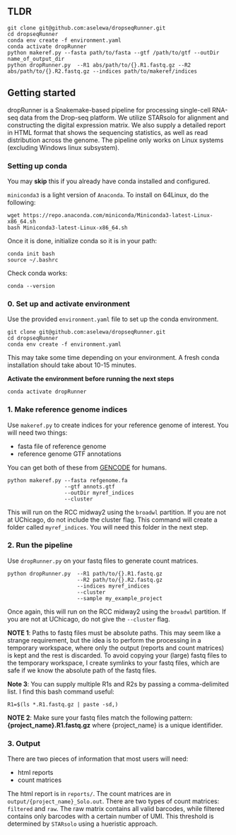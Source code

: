 ## TLDR

```
git clone git@github.com:aselewa/dropseqRunner.git
cd dropseqRunner
conda env create -f environment.yaml
conda activate dropRunner
python makeref.py --fasta path/to/fasta --gtf /path/to/gtf --outDir name_of_output_dir
python dropRunner.py  --R1 abs/path/to/{}.R1.fastq.gz --R2 abs/path/to/{}.R2.fastq.gz --indices path/to/makeref/indices
```

## Getting started

dropRunner is a Snakemake-based pipeline for processing single-cell RNA-seq data from the Drop-seq platform. We utilize STARsolo for alignment and constructing the digital expression matrix. We also supply a detailed report in HTML format that shows the sequencing statistics, as well as read distribution across the genome. The pipeline only works on Linux systems (excluding Windows linux subsystem). 

### Setting up conda

You may **skip** this if you already have conda installed and configured.
 
`miniconda3` is a light version of `Anaconda`. To install on 64Linux, do the following:

```
wget https://repo.anaconda.com/miniconda/Miniconda3-latest-Linux-x86_64.sh
bash Miniconda3-latest-Linux-x86_64.sh
```
Once it is done, initialize conda so it is in your path:

```
conda init bash
source ~/.bashrc
```

Check conda works:

```
conda --version
```

### 0. Set up and activate environment

Use the provided `environment.yaml` file to set up the conda environment.

```
git clone git@github.com:aselewa/dropseqRunner.git
cd dropseqRunner
conda env create -f environment.yaml
```
This may take some time depending on your environment. A fresh conda installation should take about 10-15 minutes. 

**Activate the environment before running the next steps**

```
conda activate dropRunner
```

### 1. Make reference genome indices

Use `makeref.py` to create indices for your reference genome of interest. You will need two things:

* fasta file of reference genome
* reference genome GTF annotations

You can get both of these from [GENCODE](https://www.gencodegenes.org/human/) for humans.

```
python makeref.py --fasta refgenome.fa
                  --gtf annots.gtf
                  --outDir myref_indices
                  --cluster
```

This will run on the RCC midway2 using the `broadwl` partition. If you are not at UChicago, do not include the cluster flag. 
This command will create a folder called `myref_indices`. You will need this folder in the next step.

### 2. Run the pipeline

Use `dropRunner.py` on your fastq files to generate count matrices.

```
python dropRunner.py  --R1 path/to/{}.R1.fastq.gz
                      --R2 path/to/{}.R2.fastq.gz
                      --indices myref_indices
                      --cluster
                      --sample my_example_project
```


Once again, this will run on the RCC midway2 using the `broadwl` partition. If you are not at UChicago, do not give the `--cluster` flag.

**NOTE 1**: Paths to fastq files must be absolute paths. This may seem like a strange requirement, but the idea is to perform the processing in a temporary workspace, where only the output (reports and count matrices) is kept and the rest is discarded. 
To avoid copying your (large) fastq files to the temporary workspace, I create symlinks to your fastq files, which are safe if we know the absolute path of the fastq files.

**Note 3**: You can supply multiple R1s and R2s by passing a comma-delimited list. I find this bash command useful:

```
R1=$(ls *.R1.fastq.gz | paste -sd,)
```

**NOTE 2**: Make sure your fastq files match the following pattern: **{project_name}.R1.fastq.gz** where {project_name} is a unique identifider.

### 3. Output

There are two pieces of information that most users will need:

* html reports
* count matrices

The html report is in `reports/`. The count matrices are in `output/{project_name}_Solo.out`. There are two types of count matrices: `filtered` and `raw`. The raw matrix contains all valid barcodes, while filtered contains only barcodes with a certain number of UMI. This threshold is determined by `STARsolo` using a hueristic approach.
